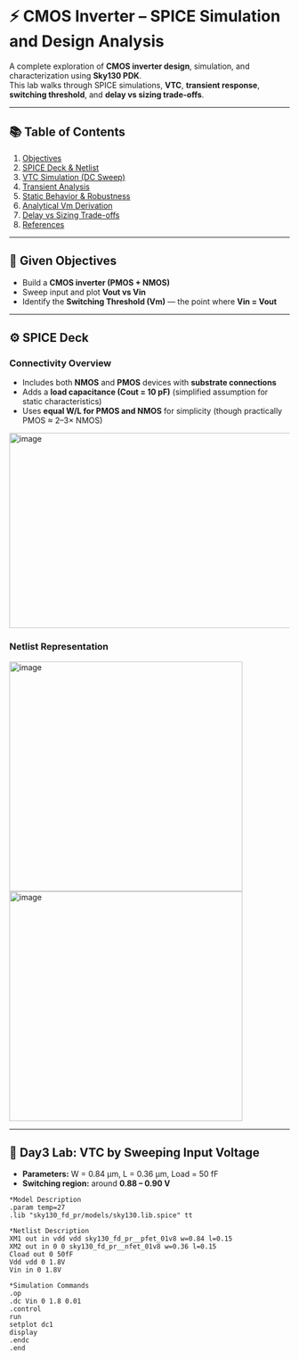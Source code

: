 # ⚡ CMOS Inverter – SPICE Simulation and Design Analysis

A complete exploration of **CMOS inverter design**, simulation, and characterization using **Sky130 PDK**.  
This lab walks through SPICE simulations, **VTC**, **transient response**, **switching threshold**, and **delay vs sizing trade-offs**.

---

## 📚 Table of Contents
1. [Objectives](#-given-objectives)
2. [SPICE Deck & Netlist](#-spice-deck)
3. [VTC Simulation (DC Sweep)](#-day3-lab-vtc-by-sweeping-input-voltage)
4. [Transient Analysis](#-transient-analyis)
5. [Static Behavior & Robustness](#-static-behavior-evaluation--cmos-inverter-robustness--switching-threshold)
6. [Analytical Vm Derivation](#-first-wl-known-values-to-approximate-the-vm)
7. [Delay vs Sizing Trade-offs](#️-cmos-delay-vs-sizing-trade-offs)
8. [References](#-reference)

---

## 🎯 Given Objectives
- Build a **CMOS inverter (PMOS + NMOS)**
- Sweep input and plot **Vout vs Vin**
- Identify the **Switching Threshold (Vm)** — the point where **Vin = Vout**

---

## ⚙️ SPICE Deck

### Connectivity Overview
- Includes both **NMOS** and **PMOS** devices with **substrate connections**
- Adds a **load capacitance (Cout = 10 pF)** (simplified assumption for static characteristics)
- Uses **equal W/L for PMOS and NMOS** for simplicity (though practically PMOS ≈ 2–3× NMOS)

<img width="1000" height="350" alt="image" src="https://github.com/user-attachments/assets/f383d2fe-7257-4d15-9635-c1e1b0197d66" />

### Netlist Representation
<img width="419" height="412" alt="image" src="https://github.com/user-attachments/assets/74729180-f0cd-41b3-ba34-76b54d57b84f" />  
<img width="419" height="412" alt="image" src="https://github.com/user-attachments/assets/afcdfa86-8df1-4411-b201-cd08cbf9eeff" />

---

## 🧪 Day3 Lab: VTC by Sweeping Input Voltage

- **Parameters:** W = 0.84 μm, L = 0.36 μm, Load = 50 fF  
- **Switching region:** around **0.88 – 0.90 V**

```spice
*Model Description
.param temp=27
.lib "sky130_fd_pr/models/sky130.lib.spice" tt

*Netlist Description
XM1 out in vdd vdd sky130_fd_pr__pfet_01v8 w=0.84 l=0.15
XM2 out in 0 0 sky130_fd_pr__nfet_01v8 w=0.36 l=0.15
Cload out 0 50fF
Vdd vdd 0 1.8V
Vin in 0 1.8V

*Simulation Commands
.op
.dc Vin 0 1.8 0.01
.control
run
setplot dc1
display
.endc
.end
